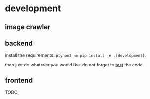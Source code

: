 # development

## image crawler

## backend

install the requirements: `ptyhon3 -m pip install -e .[development]`.

then just do whatever you would like.
do not forget to [test](testing.md) the code.

## frontend

TODO 

